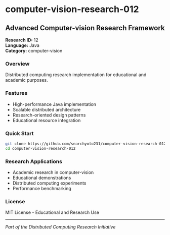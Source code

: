 # computer-vision-research-012

## Advanced Computer-vision Research Framework

**Research ID:** 12  
**Language:** Java  
**Category:** computer-vision

### Overview
Distributed computing research implementation for educational and academic purposes.

### Features
- High-performance Java implementation
- Scalable distributed architecture
- Research-oriented design patterns
- Educational resource integration

### Quick Start
```bash
git clone https://github.com/searchyoto231/computer-vision-research-012.git
cd computer-vision-research-012
```

### Research Applications
- Academic research in computer-vision
- Educational demonstrations  
- Distributed computing experiments
- Performance benchmarking

### License
MIT License - Educational and Research Use

---
*Part of the Distributed Computing Research Initiative*